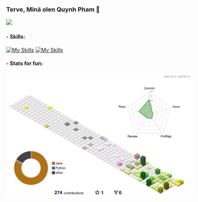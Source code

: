
### Terve, Minä olen Quynh Pham 👋 
![](https://komarev.com/ghpvc/?username=ttqp2812fi&color=brightgreen)
#### - Skills: 

[![My Skills](https://skills.thijs.gg/icons?i=java,python&theme=light)](https://skills.thijs.gg) 
[![My Skills](https://skills.thijs.gg/icons?i=mysql,postgres&theme=light)](https://skills.thijs.gg)

#### - Stats for fun:
![](./profile-3d-contrib/profile-season.svg)
